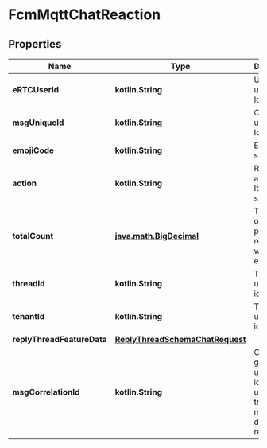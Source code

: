 
# FcmMqttChatReaction

## Properties
Name | Type | Description | Notes
------------ | ------------- | ------------- | -------------
**eRTCUserId** | **kotlin.String** | User unique Identifier |  [optional]
**msgUniqueId** | **kotlin.String** | Chat unique Identifier |  [optional]
**emojiCode** | **kotlin.String** | Emoje code string |  [optional]
**action** | **kotlin.String** | Reaction actionType. It can be set/clear |  [optional]
**totalCount** | [**java.math.BigDecimal**](java.math.BigDecimal.md) | Total count of particular reaction with emojiCode |  [optional]
**threadId** | **kotlin.String** | Thread unique identifier |  [optional]
**tenantId** | **kotlin.String** | Tenant unique identifier |  [optional]
**replyThreadFeatureData** | [**ReplyThreadSchemaChatRequest**](ReplyThreadSchemaChatRequest.md) |  |  [optional]
**msgCorrelationId** | **kotlin.String** | Client generated unique identifier used to trace message delivery till receiver. |  [optional]



